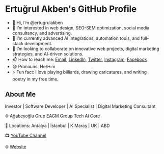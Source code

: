 # Ertuğrul Akben's GitHub Profile

- 👋 Hi, I’m @ertugrulakben
- 👀 I’m interested in web design, SEO-SEM optimization, social media consultancy, and advertising.
- 🌱 I’m currently advanced AI integrations, automation tools, and full-stack development.
- 💞️ I’m looking to collaborate on innovative web projects, digital marketing strategies, and AI-driven solutions.
- 📫 How to reach me: [Email](mailto:i@ertugrulakben.com), [LinkedIn](https://www.linkedin.com/in/ertugrulakben), [Twitter](https://twitter.com/ertugrulakben), [Instagram](https://www.instagram.com/ertugrulakben/), [Facebook](https://www.facebook.com/ertugrulakbn/)
- 😄 Pronouns: He/Him
- ⚡ Fun fact: I love playing billiards, drawing caricatures, and writing poetry in my free time.

## About Me

Investor | Software Developer | AI Specialist | Digital Marketing Consultant

🌐 [Ağabeyoğlu Grup](https://agabeyoglugrup.com/) [EAGM Group](https://eagmgroup.com/) [Tech Ai Core](https://techaicore.com/)

📍 Locations: Antalya | İstanbul | K.Maraş | UK | ABD

📺 [YouTube Channel](https://www.youtube.com/c/Ertu%C4%9FrulAkben)

🌐 [Website](https://ertugrulakben.com)

<!---
ertugrulakben/ertugrulakben is a ✨ special ✨ repository because its `README.md` (this file) appears on your GitHub profile.
You can click the Preview link to take a look at your changes.
--->
